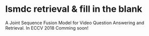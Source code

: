 # lsmdc retrieval & fill in the blank
A Joint Sequence Fusion Model for Video Question Answering and Retrieval. In ECCV 2018
Comming soon!

